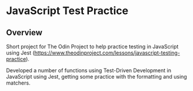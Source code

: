 # JavaScript Test Practice

## Overview

Short project for The Odin Project to help practice testing in JavaScript using Jest (https://www.theodinproject.com/lessons/javascript-testing-practice).

Developed a number of functions using Test-Driven Development in JavaScript using Jest, getting some practice with the formatting and using matchers.

